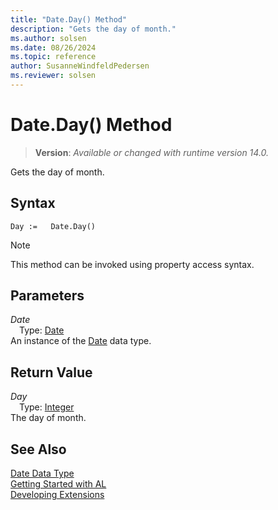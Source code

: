 ```yaml
---
title: "Date.Day() Method"
description: "Gets the day of month."
ms.author: solsen
ms.date: 08/26/2024
ms.topic: reference
author: SusanneWindfeldPedersen
ms.reviewer: solsen
---
```

[//]: # (START>DO_NOT_EDIT)
[//]: # (IMPORTANT:Do not edit any of the content between here and the END>DO_NOT_EDIT.)
[//]: # (Any modifications should be made in the .xml files in the ModernDev repo.)
# Date.Day() Method
> **Version**: _Available or changed with runtime version 14.0._

Gets the day of month.


## Syntax
```AL
Day :=   Date.Day()
```
> [!NOTE]
> This method can be invoked using property access syntax.
## Parameters
*Date*  
&emsp;Type: [Date](date-data-type.md)  
An instance of the [Date](date-data-type.md) data type.  

## Return Value
*Day*  
&emsp;Type: [Integer](../integer/integer-data-type.md)  
The day of month.


[//]: # (IMPORTANT: END>DO_NOT_EDIT)
## See Also
[Date Data Type](date-data-type.md)  
[Getting Started with AL](../../devenv-get-started.md)  
[Developing Extensions](../../devenv-dev-overview.md)